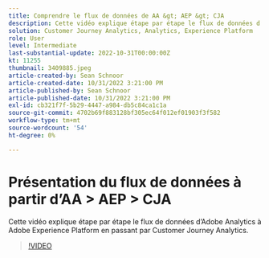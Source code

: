 ```yaml
---
title: Comprendre le flux de données de AA &gt; AEP &gt; CJA
description: Cette vidéo explique étape par étape le flux de données d’Adobe Analytics à Adobe Experience Platform en passant par Customer Journey Analytics.
solution: Customer Journey Analytics, Analytics, Experience Platform
role: User
level: Intermediate
last-substantial-update: 2022-10-31T00:00:00Z
kt: 11255
thumbnail: 3409885.jpeg
article-created-by: Sean Schnoor
article-created-date: 10/31/2022 3:21:00 PM
article-published-by: Sean Schnoor
article-published-date: 10/31/2022 3:21:00 PM
exl-id: cb321f7f-5b29-4447-a984-db5c84ca1c1a
source-git-commit: 4702b69f883128bf305ec64f012ef01903f3f582
workflow-type: tm+mt
source-wordcount: '54'
ht-degree: 0%

---
```


# Présentation du flux de données à partir d’AA > AEP > CJA

Cette vidéo explique étape par étape le flux de données d’Adobe Analytics à Adobe Experience Platform en passant par Customer Journey Analytics.

>[!VIDEO](https://video.tv.adobe.com/v/3409885/?quality=12&learn=on)
